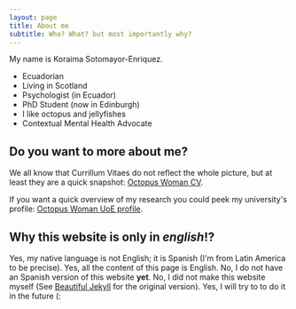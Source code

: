 ```yaml
---
layout: page
title: About me
subtitle: Who? What? but most importantly why?
---
```


My name is Koraima Sotomayor-Enriquez.

 - Ecuadorian 
 - Living in Scotland
 - Psychologist (in Ecuador)
 - PhD Student (now in Edinburgh)
 - I like octopus and jellyfishes
 - Contextual Mental Health Advocate


## Do you want to more about me? 

We all know that Currillum Vitaes do not reflect the whole picture, but at least they are a quick snapshot: 
[Octopus Woman CV](cv/British_CV__KS___Jun2022.pdf).

If you want a quick overview of my research you could peek 
my university's profile: [Octopus Woman UoE profile](https://www.ed.ac.uk/profile/koraima-sotomayor-enriquez).

## Why this website is only in _english_!?

Yes, my native language is not English; it is Spanish (I'm from Latin America to be precise). 
Yes, all the content of this page is English. No, I do not have an Spanish version 
of this website **yet**. No, I did not make this website myself (See [Beautiful Jekyll](https://beautifuljekyll.com) for the original version). 
Yes, I will try to to do it in the future (: 
